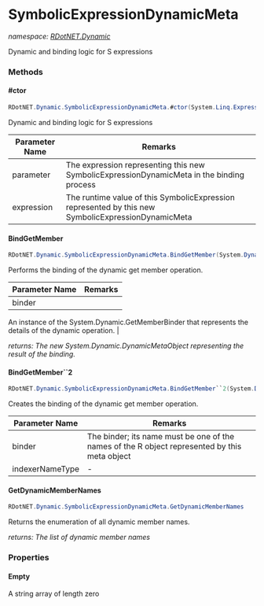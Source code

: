 ﻿# SymbolicExpressionDynamicMeta
_namespace: [RDotNET.Dynamic](./index.md)_

Dynamic and binding logic for S expressions



### Methods

#### #ctor
```csharp
RDotNET.Dynamic.SymbolicExpressionDynamicMeta.#ctor(System.Linq.Expressions.Expression,RDotNET.SymbolicExpression)
```
Dynamic and binding logic for S expressions

|Parameter Name|Remarks|
|--------------|-------|
|parameter|The expression representing this new SymbolicExpressionDynamicMeta in the binding process|
|expression|The runtime value of this SymbolicExpression represented by this new SymbolicExpressionDynamicMeta|


#### BindGetMember
```csharp
RDotNET.Dynamic.SymbolicExpressionDynamicMeta.BindGetMember(System.Dynamic.GetMemberBinder)
```
Performs the binding of the dynamic get member operation.

|Parameter Name|Remarks|
|--------------|-------|
|binder|
 An instance of the System.Dynamic.GetMemberBinder that represents the details of the dynamic operation.
 |


_returns: The new System.Dynamic.DynamicMetaObject representing the result of the binding._

#### BindGetMember``2
```csharp
RDotNET.Dynamic.SymbolicExpressionDynamicMeta.BindGetMember``2(System.Dynamic.GetMemberBinder,System.Type[])
```
Creates the binding of the dynamic get member operation.

|Parameter Name|Remarks|
|--------------|-------|
|binder|The binder; its name must be one of the names of the R object represented by this meta object|
|indexerNameType|-|


#### GetDynamicMemberNames
```csharp
RDotNET.Dynamic.SymbolicExpressionDynamicMeta.GetDynamicMemberNames
```
Returns the enumeration of all dynamic member names.

_returns: The list of dynamic member names_


### Properties

#### Empty
A string array of length zero
